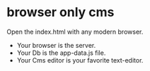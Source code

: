 # browser only cms

Open the index.html with any modern browser.

  * Your browser is the server. 
  * Your Db is the app-data.js file. 
  * Your Cms editor is your favorite text-editor.

